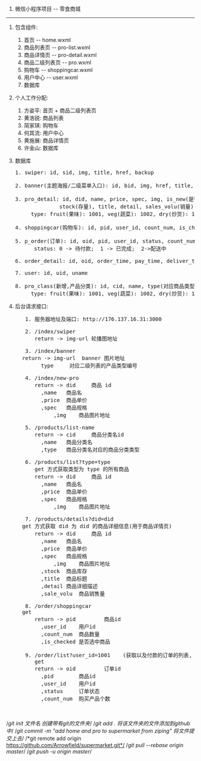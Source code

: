 ﻿1. 微信小程序项目 -- 零食商城
 ----------------------------
   1. 包含组件:
      1. 首页               -- home.wxml
      2. 商品列表页         -- pro-list.wxml
      3. 商品详情页         -- pro-detail.wxml
      4. 商品二级列表页     -- pro.wxml
      5. 购物车             -- shoppingcar.wxml
      6. 用户中心           -- user.wxml
      7. 数据库
 
   2. 个人工作分配:
      1. 方姿平: 首页 + 商品二级列表页
      2. 黄浩锐: 商品列表
      3. 简家琪: 购物车 
      4. 何其流: 用户中心
      5. 黄施展: 商品详情页
      6. 许金山: 数据库
      
   3. 数据库
      <pre>
      1. swiper: id, sid, img, title, href, backup

      2. banner(主题海报/二级菜单入口): id, bid, img, href, title, type(包含哪类产品), backup

      3. pro_detail: id, did, name, price, spec, img, is_new(是否新品推荐),
	                stock(存量), title, detail, sales_volu(销量), type(属于哪种类型), backup
	       type: fruit(果味): 1001, veg(蔬菜): 1002, dry(炒货): 1003, dessert(点心): 1004, tea(粗茶): 1005, cereal(淡饭): 1006, backup

      4. shoppingcar(购物车): id, pid, user_id, count_num, is_checked, backup

      5. p_order(订单): id, oid, pid, user_id, status, count_num
         	status: 0 -> 待付款;  1 -> 已完成;  2->配送中
		  
      6. order_detail: id, oid, order_time, pay_time, deliver_time, recevied_time, addr_id

      7. user: id, uid, uname

      8. pro_class(新增,产品分类): id, cid, name, type(对应商品类型), backup
	       type: fruit(果味): 1001, veg(蔬菜): 1002, dry(炒货): 1003, dessert(点心): 1004, tea(粗茶): 1005, cereal(淡饭): 1006, backup
   </pre>
   
   4. 后台请求接口:
  <pre>
      1. 服务器地址及端口: http://176.137.16.31:3000
	
      2. /index/swiper 
         return -> img-url 轮播图地址
	 
      3. /index/banner 
	 return -> img-url  banner 图片地址
		   type     对应二级列表的产品类型编号	

      4. /index/new-pro
         return -> did     商品 id
		   ,name   商品名
	   	   ,price  商品单价
	 	   ,spec   商品规格
	           ,img    商品图片地址

      5. /products/list-name
         return -> cid     商品分类名id
		   ,name   商品分类名
		   ,type   商品分类名对应的商品分类类型      

      6. /products/list?type=type
         get 方式获取类型为 type 的所有商品
         return -> did     商品 id
		   ,name   商品名
	   	   ,price  商品单价
	 	   ,spec   商品规格
	           ,img    商品图片地址

      7. /products/details?did=did
	 get 方式获取 did 为 did 的商品详细信息(用于商品详情页)
         return -> did     商品 id
		   ,name   商品名
	   	   ,price  商品单价
	 	   ,spec   商品规格
	           ,img    商品图片地址	
		   ,stock  商品库存
		   ,title  商品标题
		   ,detail 商品详细描述
		   ,sale_volu  商品销售量

      8. /order/shoppingcar
	 get 
         return -> pid         商品id
	  	   ,user_id    用户id
		   ,count_num  商品数量
		   ,is_checked 是否选中商品

      9. /order/list?user_id=1001    (获取以及付款的订单的列表, 目前只测试 user_id = 1001 的用户)
         get
         return -> oid         订单id
		   ,pid        商品id
		   ,user_id    用户id
		   ,status     订单状态
		   ,count_num  购买产品个数	 
      
      </pre>


/*git init 文件名 创建带有git的文件夹*/
/*git add . 将该文件夹的文件添加到github中*/
/*git commit -m "add home and pro to supermarket from ziping" 将文件提交上去*/
/*git remote add origin https://github.com/Arrowfield/supermarket.git*/
/*git pull --rebase origin master*/
/*git push -u origin master*/

